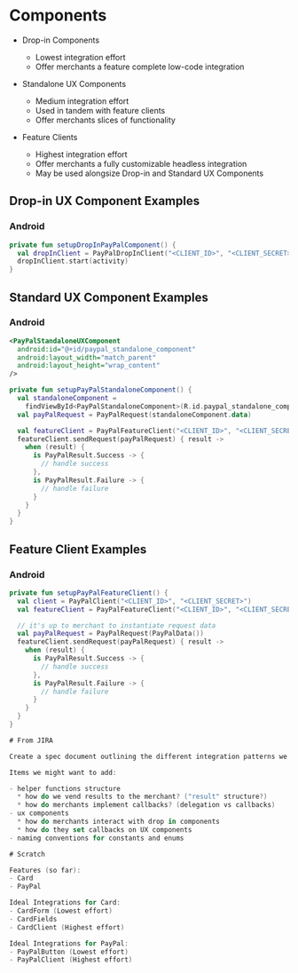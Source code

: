 # Components

- Drop-in Components
  * Lowest integration effort
  * Offer merchants a feature complete low-code integration

- Standalone UX Components
  * Medium integration effort
  * Used in tandem with feature clients
  * Offer merchants slices of functionality

- Feature Clients 
  * Highest integration effort
  * Offer merchants a fully customizable headless integration
  * May be used alongsize Drop-in and Standard UX Components

## Drop-in UX Component Examples

### Android

```kotlin
private fun setupDropInPayPalComponent() {
  val dropInClient = PayPalDropInClient("<CLIENT_ID>", "<CLIENT_SECRET>")
  dropInClient.start(activity)
}
```

## Standard UX Component Examples

### Android

```xml
<PayPalStandaloneUXComponent
  android:id="@+id/paypal_standalone_component"
  android:layout_width="match_parent"
  android:layout_height="wrap_content"
/>
```

```kotlin
private fun setupPayPalStandaloneComponent() {
  val standaloneComponent =
    findViewById<PayPalStandaloneComponent>(R.id.paypal_standalone_component)
  val payPalRequest = PayPalRequest(standaloneComponent.data)

  val featureClient = PayPalFeatureClient("<CLIENT_ID>", "<CLIENT_SECRET>")
  featureClient.sendRequest(payPalRequest) { result ->
    when (result) {
      is PayPalResult.Success -> {
        // handle success
      },
      is PayPalResult.Failure -> {
        // handle failure
      }
    }
  }
}
```

## Feature Client Examples

### Android

```kotlin
private fun setupPayPalFeatureClient() {
  val client = PayPalClient("<CLIENT_ID>", "<CLIENT_SECRET>")
  val featureClient = PayPalFeatureClient("<CLIENT_ID>", "<CLIENT_SECRET>")

  // it's up to merchant to instantiate request data
  val payPalRequest = PayPalRequest(PayPalData())
  featureClient.sendRequest(payPalRequest) { result ->
    when (result) {
      is PayPalResult.Success -> {
        // handle success
      },
      is PayPalResult.Failure -> {
        // handle failure
      }
    }
  }
}

# From JIRA

Create a spec document outlining the different integration patterns we'll have in the Mobile Northstar SDKs. This spec will act as a blueprint for all modules in the SDK.

Items we might want to add:

- helper functions structure
  * how do we vend results to the merchant? ("result" structure?) 
  * how do merchants implement callbacks? (delegation vs callbacks)
- ux components
  * how do merchants interact with drop in components
  * how do they set callbacks on UX components
- naming conventions for constants and enums

# Scratch

Features (so far):
- Card
- PayPal

Ideal Integrations for Card:
- CardForm (Lowest effort)
- CardFields
- CardClient (Highest effort)

Ideal Integrations for PayPal:
- PayPalButton (Lowest effort)
- PayPalClient (Highest effort)
